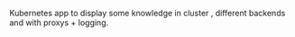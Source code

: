 Kubernetes app to display some knowledge in cluster , different backends and with proxys + logging.
